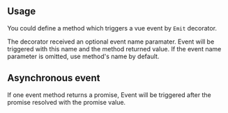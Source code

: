 ## Usage

You could define a method which triggers a vue event by `Emit` decorator.

The decorator received an optional event name paramater. Event will be triggered with this name and the method returned value. If the event name parameter is omitted, use method's name by default.

[](./code-usage.ts ':include :type=code typescript')

## Asynchronous event

If one event method returns a promise, Event will be triggered after the promise resolved with the promise value.

[](./code-asynchronous.ts ':include :type=code typescript')